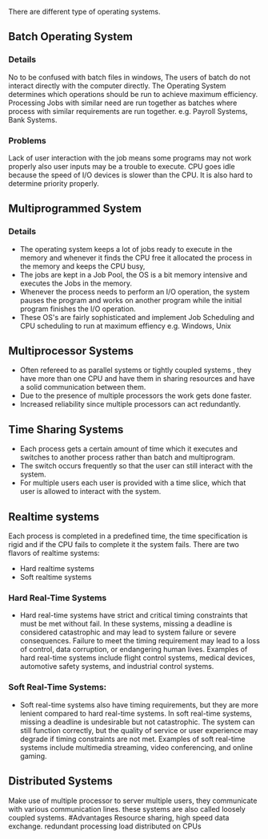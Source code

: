 There are different type of operating systems.

## Batch Operating System
### Details
No to be confused with batch files in windows, The users of batch do not interact directly with the computer directly. The Operating System determines which operations should be run to achieve maximum efficiency. Processing Jobs with similar need are run together as batches where process with similar requirements are run together. 
e.g.  Payroll Systems, Bank Systems.

### Problems
Lack of user interaction with the job means some programs may not work properly also user inputs  may be a trouble to execute. CPU goes idle because the speed of I/O devices is slower than the CPU. It is also hard to determine priority properly.

## Multiprogrammed System
### Details
- The operating system keeps a lot of jobs ready to execute in the memory and whenever it finds the CPU free it allocated the process in the memory and keeps the CPU busy, 
- The jobs are kept in a Job Pool, the OS is a bit memory intensive and executes the Jobs in the memory. 
- Whenever the process needs to  perform an I/O operation, the system pauses the program and works on another program while the initial program finishes the I/O operation.
- These OS's are fairly sophisticated and implement Job Scheduling and CPU scheduling to run at maximum effiency 
e.g. Windows, Unix

## Multiprocessor Systems
- Often refereed to as parallel systems or tightly coupled systems , they have more than one CPU and have them in sharing resources and have a solid communication between them.
- Due to the presence of multiple processors the work gets done faster.
- Increased reliability since multiple processors can act redundantly.

## Time Sharing  Systems
- Each process gets a certain amount of time which it executes and switches to another process rather than batch and multiprogram.
- The switch occurs frequently so that the user can still interact with the system.
- For multiple users each user is provided with a time slice, which that user is allowed to interact with the system.

## Realtime systems
Each process is completed in a predefined time, the time specification is rigid and if the CPU fails to complete it the system fails.
There are two flavors of realtime systems:
- Hard realtime systems
- Soft realtime systems

### Hard Real-Time Systems
- Hard real-time systems have strict and critical timing constraints that must be met without fail. In these systems, missing a deadline is considered catastrophic and may lead to system failure or severe consequences. Failure to meet the timing requirement may lead to a loss of control, data corruption, or endangering human lives. Examples of hard real-time systems include flight control systems, medical devices, automotive safety systems, and industrial control systems.

### Soft Real-Time Systems:
- Soft real-time systems also have timing requirements, but they are more lenient compared to hard real-time systems. In soft real-time systems, missing a deadline is undesirable but not catastrophic. The system can still function correctly, but the quality of service or user experience may degrade if timing constraints are not met. Examples of soft real-time systems include multimedia streaming, video conferencing, and online gaming.

## Distributed Systems
Make use of multiple processor to server multiple users, they communicate with various communication lines. these systems are also called loosely coupled systems.
#Advantages
Resource sharing, high speed data exchange. redundant processing load distributed on CPUs
